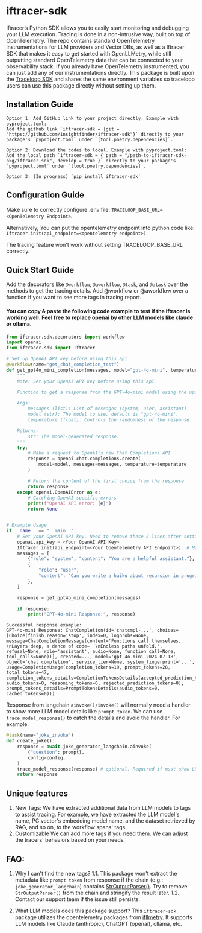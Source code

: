 # iftracer-sdk

Iftracer’s Python SDK allows you to easily start monitoring and debugging your LLM execution. Tracing is done in a non-intrusive way, built on top of OpenTelemetry. The repo contains standard OpenTelemetry instrumentations for LLM providers and Vector DBs, as well as a Iftracer SDK that makes it easy to get started with OpenLLMetry, while still outputting standard OpenTelemetry data that can be connected to your observability stack. If you already have OpenTelemetry instrumented, you can just add any of our instrumentations directly. This package is built upon the [Traceloop SDK](https://github.com/traceloop/openllmetry/tree/main/packages/traceloop-sdk/traceloop/sdk) and shares the same environment variables so traceloop users can use this package directly without setting up them.

## Installation Guide

```
Option 1: Add GitHub link to your project directly. Example with pyproject.toml: 
Add the github link `iftracer-sdk = {git = "https://github.com/insightfinder/iftracer-sdk"}` directly to your package's `pyproject.toml` under `[tool.poetry.dependencies]`.

Option 2: Download the codes to local. Example with pyproject.toml: 
Add the local path `iftracer-sdk = { path = "/path-to-iftracer-sdk-pkg/iftracer-sdk", develop = true }` directly to your package's `pyproject.toml` under `[tool.poetry.dependencies]`.

Option 3: (In progress) `pip install iftracer-sdk`
```
## Configuration Guide
Make sure to correctly configure .env file: `TRACELOOP_BASE_URL=<OpenTelemetry Endpoint>`.

Alternatively, You can put the opentelemetry endpoint into python code like: `Iftracer.init(api_endpoint=<opentelemetry endpoint>)`

The tracing feature won't work without setting TRACELOOP_BASE_URL correctly.

## Quick Start Guide
Add the decorators like `@workflow`, `@aworkflow`, `@task`, and `@atask` over the methods to get the tracing details. Add @workflow or @aworkflow over a function if you want to see more tags in tracing report.

#### You can copy & paste the following code example to test if the iftracer is working well. Feel free to replace openai by other LLM models like claude or ollama.

```python
from iftracer.sdk.decorators import workflow
import openai
from iftracer.sdk import Iftracer

# Set up OpenAI API key before using this api
@workflow(name="get_chat_completion_test")
def get_gpt4o_mini_completion(messages, model="gpt-4o-mini", temperature=0.7):
    """
    Note: Set your OpenAI API key before using this api

    Function to get a response from the GPT-4o-mini model using the updated OpenAI API.

    Args:
        messages (list): List of messages (system, user, assistant).
        model (str): The model to use, default is "gpt-4o-mini".
        temperature (float): Controls the randomness of the response.

    Returns:
        str: The model-generated response.
    """
    try:
        # Make a request to OpenAI's new Chat Completions API
        response = openai.chat.completions.create(
            model=model, messages=messages, temperature=temperature
        )

        # Return the content of the first choice from the response
        return response
    except openai.OpenAIError as e:
        # Catching OpenAI-specific errors
        print(f"OpenAI API error: {e}")
        return None


# Example Usage
if __name__ == "__main__":
    # Set your OpenAI API key. Need to remove these 2 lines after setting up api key env variable in GAI server
    openai.api_key = <Your OpenAI API Key>
    Iftracer.init(api_endpoint=<Your OpenTelemetry API Endpoint>)  # Make sure to include the license key provided by InsightFinder when creating an OpenTelemetry API Endpoint 
    messages = [
        {"role": "system", "content": "You are a helpful assistant."},
        {
            "role": "user",
            "content": "Can you write a haiku about recursion in programming?",
        },
    ]

    response = get_gpt4o_mini_completion(messages)

    if response:
        print("GPT-4o-mini Response:", response)

```
```
Successful response example:
GPT-4o-mini Response: ChatCompletion(id='chatcmpl-...', choices=[Choice(finish_reason='stop', index=0, logprobs=None, message=ChatCompletionMessage(content='Functions call themselves,  \nLayers deep, a dance of code—  \nEndless paths unfold.', refusal=None, role='assistant', audio=None, function_call=None, tool_calls=None))], created=..., model='gpt-4o-mini-2024-07-18', object='chat.completion', service_tier=None, system_fingerprint='...', usage=CompletionUsage(completion_tokens=19, prompt_tokens=28, total_tokens=47, completion_tokens_details=CompletionTokensDetails(accepted_prediction_tokens=0, audio_tokens=0, reasoning_tokens=0, rejected_prediction_tokens=0), prompt_tokens_details=PromptTokensDetails(audio_tokens=0, cached_tokens=0)))
```


Response from langchain `ainvoke()/invoke()` will normally need a handler to show more LLM model details like `prompt token`. We can use `trace_model_response()` to catch the details and avoid the handler. For example:
```python
@task(name="joke_invoke")
def create_joke():
    response = await joke_generator_langchain.ainvoke(
        {"question": prompt},
        config=config,
    )
    trace_model_response(response) # optional. Required if must show LLM model details.
    return response
```


## Unique features
1. New Tags: 
We have extracted additional data from LLM models to tags to assist tracing.
For example, we have extracted the LLM model's name, PG vector's embedding model name, and the dataset retrieved by RAG, and so on, to the workflow spans' tags. 
2. Customizable 
We can add more tags if you need them. We can adjust the tracers' behaviors based on your needs.


## FAQ:
1. Why I can't find the new tags?
1.1. This package won't extract the metadata like `prompt token` from response if the chain (e.g.: `joke_generator_langchain`) contains [StrOutputParser()](https://api.python.langchain.com/en/latest/output_parsers/langchain_core.output_parsers.string.StrOutputParser.html). Try to remove `StrOutputParser()` from the chain and stringify the result later. 
1.2. Contact our support team if the issue still persists.

2. What LLM models does this package support?
This `iftracer-sdk` package utilizes the opentelemetry packages from [ifllmetry](https://github.com/insightfinder/ifllmetry). It supports LLM models like Claude (anthropic), ChatGPT (openai), ollama, etc.

